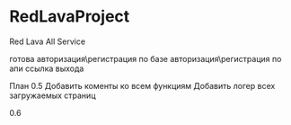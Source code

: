 # RedLavaProject
Red Lava All Service


готова
авторизация\регистрация по базе
авторизация\регистрация по апи
ссылка выхода


План
0.5
Добавить коменты ко всем функциям
Добавить логер всех загружаемых страниц



0.6